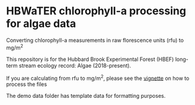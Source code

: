 # HBWaTER chlorophyll-a processing for algae data
Converting chlorophyll-a measurements in raw florescence units (rfu) to mg/m<sup>2</sup>

This repository is for the Hubbard Brook Experimental Forest (HBEF) long-term stream ecology record: Algae (2018-present). 

If you are calculating from rfu to mg/m<sup>2</sup>, please see the [vignette](https://github.com/audreythellman/hbwater_chla/blob/master/rfu-calculation-vignette.md) on how to process the files 

The demo data folder has template data for formatting purposes. 

